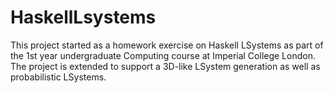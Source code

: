 # HaskellLsystems
This project started as a homework exercise on Haskell LSystems as part of the 1st year undergraduate Computing course at Imperial College London. The project is extended to support a 3D-like LSystem generation as well as probabilistic LSystems.
